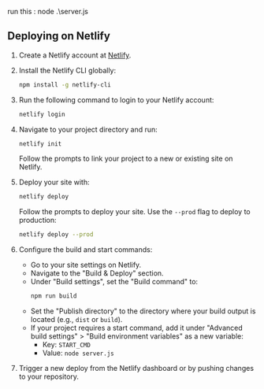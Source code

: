 run this : 
node .\server.js

## Deploying on Netlify

1. Create a Netlify account at [Netlify](https://www.netlify.com/).
2. Install the Netlify CLI globally:
   ```bash
   npm install -g netlify-cli
   ```
3. Run the following command to login to your Netlify account:
   ```bash
   netlify login
   ```
4. Navigate to your project directory and run:
   ```bash
   netlify init
   ```
   Follow the prompts to link your project to a new or existing site on Netlify.
5. Deploy your site with:
   ```bash
   netlify deploy
   ```
   Follow the prompts to deploy your site. Use the `--prod` flag to deploy to production:
   ```bash
   netlify deploy --prod
   ```

6. Configure the build and start commands:
   - Go to your site settings on Netlify.
   - Navigate to the "Build & Deploy" section.
   - Under "Build settings", set the "Build command" to:
     ```bash
     npm run build
     ```
   - Set the "Publish directory" to the directory where your build output is located (e.g., `dist` or `build`).
   - If your project requires a start command, add it under "Advanced build settings" > "Build environment variables" as a new variable:
     - Key: `START_CMD`
     - Value: `node server.js`

7. Trigger a new deploy from the Netlify dashboard or by pushing changes to your repository.
